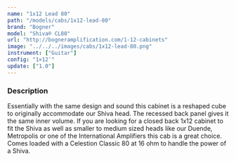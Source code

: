 ```yaml
---
name: "1x12 Lead 80"
path: "/models/cabs/1x12-lead-80"
brand: "Bogner"
model: "Shiva® CL80"
url: "http://bogneramplification.com/1-12-cabinets"
image: "../../../images/cabs/1x12-lead-80.png"
instrument: ["Guitar"]
config: "1×12″"
update: ["1.0"]
---
```

### Description

Essentially with the same design and sound this cabinet is a reshaped cube to originally accommodate our Shiva head. The recessed back panel gives it the same inner volume. If you are looking for a closed back 1x12 cabinet to fit the Shiva as well as smaller to medium sized heads like our Duende, Metropolis or one of the International Amplifiers this cab is a great choice. Comes loaded with a Celestion Classic 80 at 16 ohm to handle the power of a Shiva.